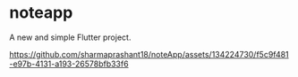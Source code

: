 # noteapp

A new and simple Flutter project.

https://github.com/sharmaprashant18/noteApp/assets/134224730/f5c9f481-e97b-4131-a193-26578bfb33f6
